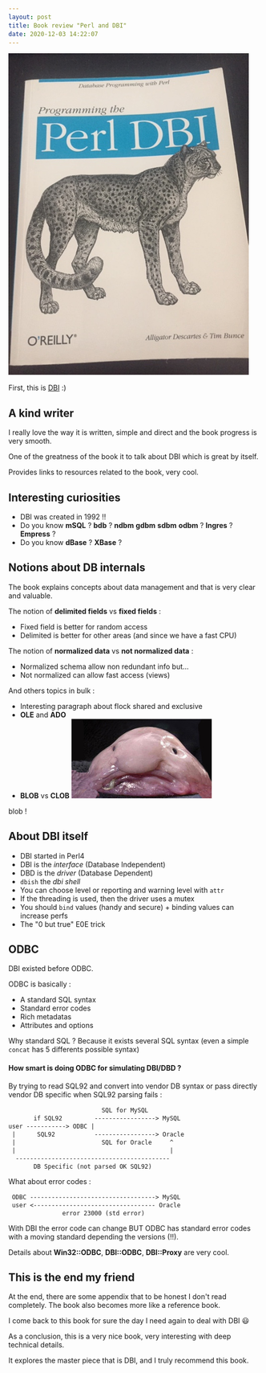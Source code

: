 ```yaml
---
layout: post
title: Book review "Perl and DBI"
date: 2020-12-03 14:22:07
---
```

![Perl and DBI](/assets/images/sjw7l4i324yt7mzcxfln.jpg)

First, this is [DBI](https://metacpan.org/pod/DBI) :)

## A kind writer
I really love the way it is written, simple and direct and the book progress is very smooth.

One of the greatness of the book it to talk about DBI which is great by itself.

Provides links to resources related to the book, very cool. 

## Interesting curiosities
* DBI was created in 1992 !!
* Do you know **mSQL** ? **bdb** ? **ndbm** **gdbm** **sdbm** **odbm** ? **Ingres** ? **Empress** ?
* Do you know **dBase** ? **XBase** ? 

## Notions about DB internals 
The book explains concepts about data management and that is  very clear and valuable.

The notion of **delimited fields** vs **fixed fields** :
* Fixed field is better for random access
* Delimited is better for other areas (and since we have a fast CPU)

The notion of **normalized data** vs **not normalized data** : 
* Normalized schema allow non redundant info but...
* Not normalized can allow fast access (views)

And others topics in bulk :
* Interesting paragraph about flock shared and exclusive
* **OLE** and **ADO**
* **BLOB** vs **CLOB**
![Blob](/assets/images/pah7q5x5f35bs6w0m5ab.jpg)

blob !

## About DBI itself
* DBI started in Perl4
* DBI is the *interface* (Database Independent)
* DBD is the *driver* (Database Dependent)
* `dbish` the *dbi shell*
* You can choose level or reporting and warning level with `attr`
* If the threading is used, then the driver uses a mutex
* You should `bind` values (handy and secure) + binding values can increase perfs
* The "0 but true" E0E trick

## ODBC
DBI existed before ODBC.

ODBC is basically :
* A standard SQL syntax
* Standard error codes
* Rich metadatas
* Attributes and options

Why standard SQL ? Because it exists several SQL syntax (even a simple `concat` has 5 differents possible syntax)

#### How smart is doing ODBC for simulating DBI/DBD ? 

By trying to read SQL92 and convert into vendor DB syntax or pass directly vendor DB specific when SQL92 parsing fails :

```
                          SQL for MySQL
       if SQL92         -----------------> MySQL
user -----------> ODBC |
 |      SQL92           -----------------> Oracle
 |                        SQL for Oracle     ^
 |                                           |
  -------------------------------------------
       DB Specific (not parsed OK SQL92)
```
   
What about error codes :
```
 ODBC -----------------------------------> MySQL
 user <---------------------------------- Oracle
               error 23000 (std error)
```

With DBI the error code can change BUT ODBC has standard error codes with  a moving standard depending the versions (!!).

Details about **Win32::ODBC**, **DBI::ODBC**, **DBI::Proxy** are very cool.

## This is the end my friend
At the end, there are some appendix that to be honest I don't read completely. The book also becomes more like a reference book.

I come back to this book for sure the day I need again to deal with DBI :smiley: 

As a conclusion, this is a very nice book, very interesting with deep technical details.

It explores the master piece that is DBI, and I truly recommend this book.
